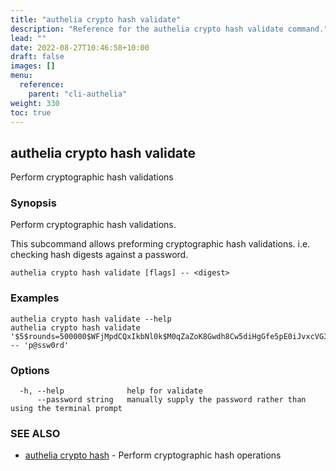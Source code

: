 ```yaml
---
title: "authelia crypto hash validate"
description: "Reference for the authelia crypto hash validate command."
lead: ""
date: 2022-08-27T10:46:58+10:00
draft: false
images: []
menu:
  reference:
    parent: "cli-authelia"
weight: 330
toc: true
---
```


## authelia crypto hash validate

Perform cryptographic hash validations

### Synopsis

Perform cryptographic hash validations.

This subcommand allows preforming cryptographic hash validations. i.e. checking hash digests against a password.

```
authelia crypto hash validate [flags] -- <digest>
```

### Examples

```
authelia crypto hash validate --help
authelia crypto hash validate '$5$rounds=500000$WFjMpdCQxIkbNl0k$M0qZaZoK8Gwdh8Cw5diHgGfe5pE0iJvxcVG3.CVnQe.' -- 'p@ssw0rd'
```

### Options

```
  -h, --help              help for validate
      --password string   manually supply the password rather than using the terminal prompt
```

### SEE ALSO

* [authelia crypto hash](authelia_crypto_hash.md)	 - Perform cryptographic hash operations

